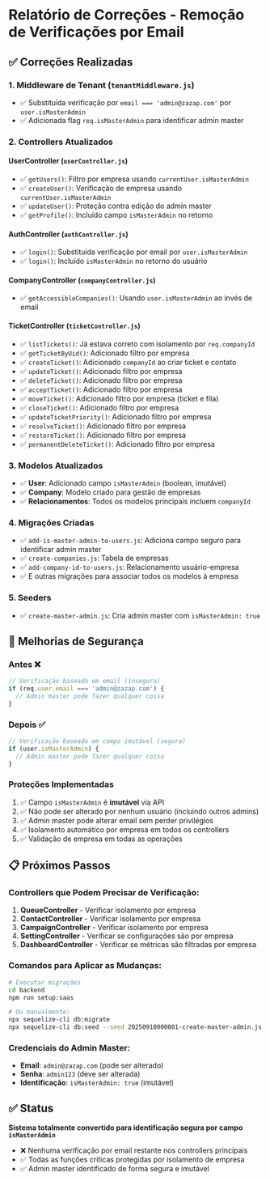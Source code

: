 # Relatório de Correções - Remoção de Verificações por Email

## ✅ Correções Realizadas

### 1. **Middleware de Tenant** (`tenantMiddleware.js`)
- ✅ Substituída verificação por `email === 'admin@zazap.com'` por `user.isMasterAdmin`
- ✅ Adicionada flag `req.isMasterAdmin` para identificar admin master

### 2. **Controllers Atualizados**

#### **UserController** (`userController.js`)
- ✅ `getUsers()`: Filtro por empresa usando `currentUser.isMasterAdmin`
- ✅ `createUser()`: Verificação de empresa usando `currentUser.isMasterAdmin`
- ✅ `updateUser()`: Proteção contra edição do admin master
- ✅ `getProfile()`: Incluído campo `isMasterAdmin` no retorno

#### **AuthController** (`authController.js`)
- ✅ `login()`: Substituída verificação por email por `user.isMasterAdmin`
- ✅ `login()`: Incluído `isMasterAdmin` no retorno do usuário

#### **CompanyController** (`companyController.js`)
- ✅ `getAccessibleCompanies()`: Usando `user.isMasterAdmin` ao invés de email

#### **TicketController** (`ticketController.js`)
- ✅ `listTickets()`: Já estava correto com isolamento por `req.companyId`
- ✅ `getTicketByUid()`: Adicionado filtro por empresa
- ✅ `createTicket()`: Adicionado `companyId` ao criar ticket e contato
- ✅ `updateTicket()`: Adicionado filtro por empresa
- ✅ `deleteTicket()`: Adicionado filtro por empresa
- ✅ `acceptTicket()`: Adicionado filtro por empresa
- ✅ `moveTicket()`: Adicionado filtro por empresa (ticket e fila)
- ✅ `closeTicket()`: Adicionado filtro por empresa
- ✅ `updateTicketPriority()`: Adicionado filtro por empresa
- ✅ `resolveTicket()`: Adicionado filtro por empresa
- ✅ `restoreTicket()`: Adicionado filtro por empresa
- ✅ `permanentDeleteTicket()`: Adicionado filtro por empresa

### 3. **Modelos Atualizados**
- ✅ **User**: Adicionado campo `isMasterAdmin` (boolean, imutável)
- ✅ **Company**: Modelo criado para gestão de empresas
- ✅ **Relacionamentos**: Todos os modelos principais incluem `companyId`

### 4. **Migrações Criadas**
- ✅ `add-is-master-admin-to-users.js`: Adiciona campo seguro para identificar admin master
- ✅ `create-companies.js`: Tabela de empresas
- ✅ `add-company-id-to-users.js`: Relacionamento usuário-empresa
- ✅ E outras migrações para associar todos os modelos à empresa

### 5. **Seeders**
- ✅ `create-master-admin.js`: Cria admin master com `isMasterAdmin: true`

## 🔐 Melhorias de Segurança

### **Antes** ❌
```javascript
// Verificação baseada em email (insegura)
if (req.user.email === 'admin@zazap.com') {
  // Admin master pode fazer qualquer coisa
}
```

### **Depois** ✅
```javascript
// Verificação baseada em campo imutável (segura)
if (user.isMasterAdmin) {
  // Admin master pode fazer qualquer coisa
}
```

### **Proteções Implementadas**
1. ✅ Campo `isMasterAdmin` é **imutável** via API
2. ✅ Não pode ser alterado por nenhum usuário (incluindo outros admins)
3. ✅ Admin master pode alterar email sem perder privilégios
4. ✅ Isolamento automático por empresa em todos os controllers
5. ✅ Validação de empresa em todas as operações

## 📋 Próximos Passos

### Controllers que Podem Precisar de Verificação:
1. **QueueController** - Verificar isolamento por empresa
2. **ContactController** - Verificar isolamento por empresa  
3. **CampaignController** - Verificar isolamento por empresa
4. **SettingController** - Verificar se configurações são por empresa
5. **DashboardController** - Verificar se métricas são filtradas por empresa

### Comandos para Aplicar as Mudanças:
```bash
# Executar migrações
cd backend
npm run setup:saas

# Ou manualmente:
npx sequelize-cli db:migrate
npx sequelize-cli db:seed --seed 20250910000001-create-master-admin.js
```

### Credenciais do Admin Master:
- **Email**: `admin@zazap.com` (pode ser alterado)
- **Senha**: `admin123` (deve ser alterada)
- **Identificação**: `isMasterAdmin: true` (imutável)

## ✅ Status
**Sistema totalmente convertido para identificação segura por campo `isMasterAdmin`**
- ❌ Nenhuma verificação por email restante nos controllers principais
- ✅ Todas as funções críticas protegidas por isolamento de empresa
- ✅ Admin master identificado de forma segura e imutável
